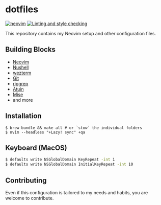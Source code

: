 # dotfiles

[![neovim](https://img.shields.io/badge/neovim-v10-509947)](https://neovim.io/) [![Linting and style checking](https://github.com/marcusandre/dotfiles/actions/workflows/lint.yml/badge.svg)](https://github.com/marcusandre/dotfiles/actions/workflows/lint.yml)

This repository contains my Neovim setup and other configuration files.

## Building Blocks

- [Neovim](https://neovim.io/)
- [Nushell](https://www.nushell.sh/)
- [wezterm](https://wezfurlong.org/wezterm)
- [Git](https://git-scm.com/)
- [ripgrep](https://github.com/BurntSushi/ripgrep)
- [Atuin](https://github.com/atuinsh/atuinb)
- [Mise](https://mise.jdx.dev/)
- and more

## Installation

```
$ brew bundle && make all # or `stow` the individual folders
$ nvim --headless "+Lazy! sync" +qa
```

## Keyboard (MacOS)

```sh
$ defaults write NSGlobalDomain KeyRepeat -int 1
$ defaults write NSGlobalDomain InitialKeyRepeat -int 10
```

## Contributing

Even if this configuration is tailored to my needs and habits, you are welcome to contribute.
